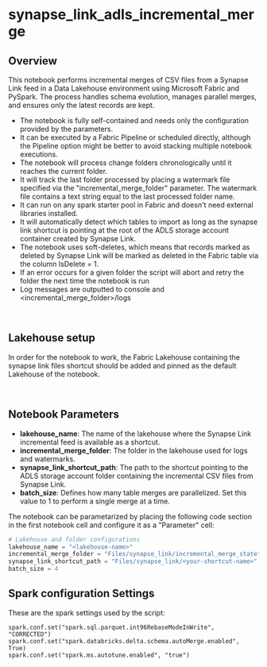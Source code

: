 # synapse_link_adls_incremental_merge

## Overview
This notebook performs incremental merges of CSV files from a Synapse Link feed in a Data Lakehouse environment using Microsoft Fabric and PySpark. The process handles schema evolution, manages parallel merges, and ensures only the latest records are kept.

- The notebook is fully self-contained and needs only the configuration provided by the parameters.
- It can be executed by a Fabric Pipeline or scheduled directly, although the Pipeline option might be better to avoid stacking multiple notebook executions.
- The notebook will process change folders chronologically until it reaches the current folder.
- It will track the last folder processed by placing a watermark file specified via the "incremental_merge_folder" parameter. The watermark file contains a text string equal to the last processed folder name.
- It can run on any spark starter pool in Fabric and doesn't need external libraries installed.
- It will automatically detect which tables to import as long as the synapse link shortcut is pointing at the root of the ADLS storage account container created by Synapse Link.
- The notebook uses soft-deletes, which means that records marked as deleted by Synapse Link will be marked as deleted in the Fabric table via the column IsDelete = 1.
- If an error occurs for a given folder the script will abort and retry the folder the next time the notebook is run
- Log messages are outputted to console and <incremental_merge_folder>/logs

<br>

## Lakehouse setup
In order for the notebook to work, the Fabric Lakehouse containing the synapse link files shortcut should be added and pinned as the default Lakehouse of the notebook.

<br>

## Notebook Parameters
- **lakehouse_name**: The name of the lakehouse where the Synapse Link incremental feed is available as a shortcut.
- **incremental_merge_folder**: The folder in the lakehouse used for logs and watermarks.
- **synapse_link_shortcut_path**: The path to the shortcut pointing to the ADLS storage account folder containing the incremental CSV files from Synapse Link.
- **batch_size**: Defines how many table merges are parallelized. Set this value to 1 to perform a single merge at a time. 

The notebook can be parametarized by placing the following code section in the first notebook cell and configure it as a "Parameter" cell:
<br>

```python
# Lakehouse and folder configurations
lakehouse_name = "<lakehouse-name>"
incremental_merge_folder = "Files/synapse_link/incremental_merge_state"
synapse_link_shortcut_path = "Files/synapse_link/<your-shortcut-name>"
batch_size = 4
```

## Spark configuration Settings
These are the spark settings used by the script:
```
spark.conf.set("spark.sql.parquet.int96RebaseModeInWrite", "CORRECTED")
spark.conf.set("spark.databricks.delta.schema.autoMerge.enabled", True)
spark.conf.set("spark.ms.autotune.enabled", "true")
```

